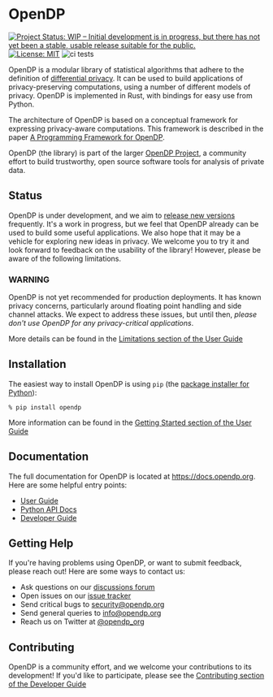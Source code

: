 # OpenDP
[![Project Status: WIP – Initial development is in progress, but there has not yet been a stable, usable release suitable for the public.](https://www.repostatus.org/badges/latest/wip.svg)](https://www.repostatus.org/#wip)
[![License: MIT](https://img.shields.io/badge/License-MIT-yellow.svg)](https://opensource.org/licenses/MIT)
![ci tests](https://github.com/opendp/opendp/actions/workflows/smoke-test.yml/badge.svg)

OpenDP is a modular library of statistical algorithms that adhere to the definition of [differential privacy](https://en.wikipedia.org/wiki/Differential_privacy). It can be used to build applications of privacy-preserving computations, using a number of different models of privacy. OpenDP is implemented in Rust, with bindings for easy use from Python.

The architecture of OpenDP is based on a conceptual framework for expressing privacy-aware computations. This framework is described in the paper
[A Programming Framework for OpenDP](https://projects.iq.harvard.edu/files/opendp/files/opendp_programming_framework_11may2020_1_01.pdf).

OpenDP (the library) is part of the larger [OpenDP Project](https://opendp.org), a community effort to build trustworthy, open source software tools for analysis of private data.

## Status

OpenDP is under development, and we aim to [release new versions](https://github.com/opendp/opendp/releases) frequently. It's a work in progress, but we feel that OpenDP already can be used to build some useful applications. We also hope that it may be a vehicle for exploring new ideas in privacy. We welcome you to try it and look forward to feedback on the usability of the library! However, please be aware of the following limitations.

### WARNING

OpenDP is not yet recommended for production deployments. It has known privacy concerns, particularly around floating point handling and side channel attacks. We expect to address these issues, but until then, *please don't use OpenDP for any privacy-critical applications*.

More details can be found in the [Limitations section of the User Guide](https://docs.opendp.org/en/stable/user/limitations.html)

## Installation

The easiest way to install OpenDP is using `pip` (the [package installer for Python](https://pypi.org/project/pip/)):

    % pip install opendp

More information can be found in the [Getting Started section of the User Guide](https://docs.opendp.org/en/stable/user/getting-started.html)

## Documentation

The full documentation for OpenDP is located at https://docs.opendp.org. Here are some helpful entry points:

* [User Guide](https://docs.opendp.org/en/stable/user/index.html)
* [Python API Docs](https://docs.opendp.org/en/stable/api/python/index.html)
* [Developer Guide](https://docs.opendp.org/en/stable/developer/index.html)

## Getting Help

If you're having problems using OpenDP, or want to submit feedback, please reach out! Here are some ways to contact us:

* Ask questions on our [discussions forum](https://github.com/opendp/opendp/discussions)
* Open issues on our [issue tracker](https://github.com/opendp/opendp/issues)
* Send critical bugs to [security@opendp.org](mailto:security@opendp.org)
* Send general queries to [info@opendp.org](mailto:info@opendp.org)
* Reach us on Twitter at [@opendp_org](https://twitter.com/opendp_org)

## Contributing

OpenDP is a community effort, and we welcome your contributions to its development! If you'd like to participate, please see the [Contributing section of the Developer Guide](https://docs.opendp.org/en/stable/developer/contributing.html)
